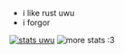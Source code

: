 - i like rust uwu
- i forgor 

[![stats uwu](https://github-readme-stats.vercel.app/api/top-langs/?username=mirai42&layout=compact&theme=tokyonight)](https://github.com/anuraghazra/github-readme-stats)
![more stats :3](https://github-readme-stats.vercel.app/api?username=MaeveS2&show_icons=true&theme=tokyonight)
  
